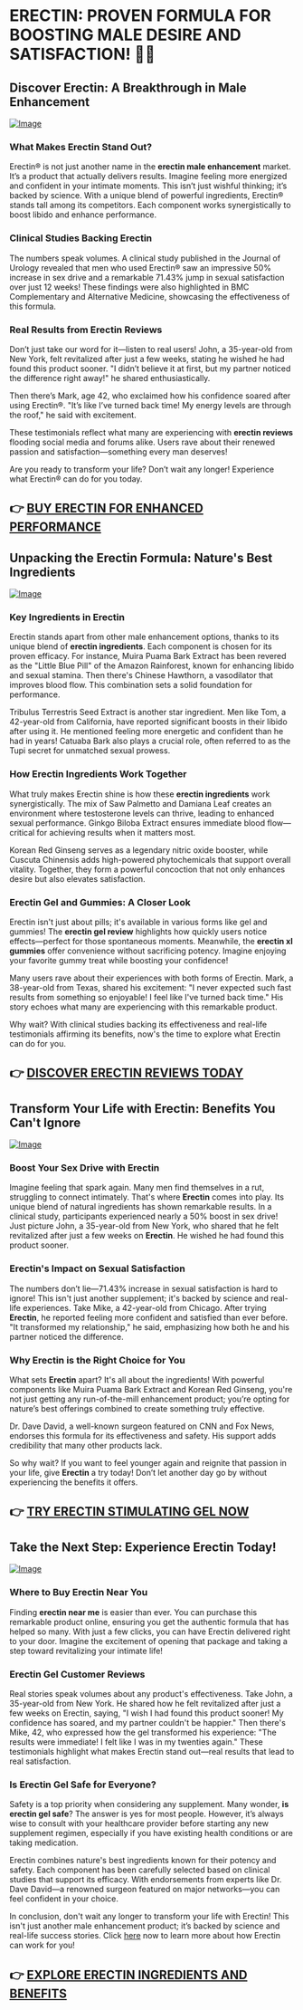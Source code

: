 # ERECTIN: PROVEN FORMULA FOR BOOSTING MALE DESIRE AND SATISFACTION! 💪✨

## Discover Erectin: A Breakthrough in Male Enhancement

[![Image](https://www2.sellhealth.com/256/erectin_33_1.jpg)](https://gchaffi.com/2AJWZluW)

### What Makes Erectin Stand Out?
Erectin® is not just another name in the **erectin male enhancement** market. It’s a product that actually delivers results. Imagine feeling more energized and confident in your intimate moments. This isn’t just wishful thinking; it’s backed by science. With a unique blend of powerful ingredients, Erectin® stands tall among its competitors. Each component works synergistically to boost libido and enhance performance.

### Clinical Studies Backing Erectin  
The numbers speak volumes. A clinical study published in the Journal of Urology revealed that men who used Erectin® saw an impressive 50% increase in sex drive and a remarkable 71.43% jump in sexual satisfaction over just 12 weeks! These findings were also highlighted in BMC Complementary and Alternative Medicine, showcasing the effectiveness of this formula.

### Real Results from Erectin Reviews  
Don’t just take our word for it—listen to real users! John, a 35-year-old from New York, felt revitalized after just a few weeks, stating he wished he had found this product sooner. "I didn’t believe it at first, but my partner noticed the difference right away!" he shared enthusiastically.

Then there’s Mark, age 42, who exclaimed how his confidence soared after using Erectin®. "It’s like I’ve turned back time! My energy levels are through the roof," he said with excitement.

These testimonials reflect what many are experiencing with **erectin reviews** flooding social media and forums alike. Users rave about their renewed passion and satisfaction—something every man deserves!

Are you ready to transform your life? Don’t wait any longer! Experience what Erectin® can do for you today.



## 👉 [BUY ERECTIN FOR ENHANCED PERFORMANCE](https://gchaffi.com/2AJWZluW)

## Unpacking the Erectin Formula: Nature's Best Ingredients

[![Image](https://www2.sellhealth.com/256/erectin_31_1.jpg)](https://gchaffi.com/2AJWZluW)

### Key Ingredients in Erectin  
Erectin stands apart from other male enhancement options, thanks to its unique blend of **erectin ingredients**. Each component is chosen for its proven efficacy. For instance, Muira Puama Bark Extract has been revered as the "Little Blue Pill" of the Amazon Rainforest, known for enhancing libido and sexual stamina. Then there's Chinese Hawthorn, a vasodilator that improves blood flow. This combination sets a solid foundation for performance.

Tribulus Terrestris Seed Extract is another star ingredient. Men like Tom, a 42-year-old from California, have reported significant boosts in their libido after using it. He mentioned feeling more energetic and confident than he had in years! Catuaba Bark also plays a crucial role, often referred to as the Tupi secret for unmatched sexual prowess.

### How Erectin Ingredients Work Together  
What truly makes Erectin shine is how these **erectin ingredients** work synergistically. The mix of Saw Palmetto and Damiana Leaf creates an environment where testosterone levels can thrive, leading to enhanced sexual performance. Ginkgo Biloba Extract ensures immediate blood flow—critical for achieving results when it matters most.

Korean Red Ginseng serves as a legendary nitric oxide booster, while Cuscuta Chinensis adds high-powered phytochemicals that support overall vitality. Together, they form a powerful concoction that not only enhances desire but also elevates satisfaction.

### Erectin Gel and Gummies: A Closer Look  
Erectin isn't just about pills; it's available in various forms like gel and gummies! The **erectin gel review** highlights how quickly users notice effects—perfect for those spontaneous moments. Meanwhile, the **erectin xl gummies** offer convenience without sacrificing potency. Imagine enjoying your favorite gummy treat while boosting your confidence!

Many users rave about their experiences with both forms of Erectin. Mark, a 38-year-old from Texas, shared his excitement: "I never expected such fast results from something so enjoyable! I feel like I've turned back time." His story echoes what many are experiencing with this remarkable product.

Why wait? With clinical studies backing its effectiveness and real-life testimonials affirming its benefits, now's the time to explore what Erectin can do for you.



## 👉 [DISCOVER ERECTIN REVIEWS TODAY](https://gchaffi.com/2AJWZluW)

## Transform Your Life with Erectin: Benefits You Can't Ignore

[![Image](https://www2.sellhealth.com/256/erectin_logo_500px120px.jpg)](https://gchaffi.com/2AJWZluW)

### Boost Your Sex Drive with Erectin  
Imagine feeling that spark again. Many men find themselves in a rut, struggling to connect intimately. That's where **Erectin** comes into play. Its unique blend of natural ingredients has shown remarkable results. In a clinical study, participants experienced nearly a 50% boost in sex drive! Just picture John, a 35-year-old from New York, who shared that he felt revitalized after just a few weeks on **Erectin**. He wished he had found this product sooner.

### Erectin's Impact on Sexual Satisfaction  
The numbers don’t lie—71.43% increase in sexual satisfaction is hard to ignore! This isn't just another supplement; it's backed by science and real-life experiences. Take Mike, a 42-year-old from Chicago. After trying **Erectin**, he reported feeling more confident and satisfied than ever before. "It transformed my relationship," he said, emphasizing how both he and his partner noticed the difference.

### Why Erectin is the Right Choice for You  
What sets **Erectin** apart? It's all about the ingredients! With powerful components like Muira Puama Bark Extract and Korean Red Ginseng, you're not just getting any run-of-the-mill enhancement product; you’re opting for nature’s best offerings combined to create something truly effective.

Dr. Dave David, a well-known surgeon featured on CNN and Fox News, endorses this formula for its effectiveness and safety. His support adds credibility that many other products lack.

So why wait? If you want to feel younger again and reignite that passion in your life, give **Erectin** a try today! Don’t let another day go by without experiencing the benefits it offers.



## 👉 [TRY ERECTIN STIMULATING GEL NOW](https://gchaffi.com/2AJWZluW)

## Take the Next Step: Experience Erectin Today!

[![Image](https://www2.sellhealth.com/256/erectin_33_2.jpg)](https://gchaffi.com/2AJWZluW)

### Where to Buy Erectin Near You
Finding **erectin near me** is easier than ever. You can purchase this remarkable product online, ensuring you get the authentic formula that has helped so many. With just a few clicks, you can have Erectin delivered right to your door. Imagine the excitement of opening that package and taking a step toward revitalizing your intimate life! 

### Erectin Gel Customer Reviews
Real stories speak volumes about any product's effectiveness. Take John, a 35-year-old from New York. He shared how he felt revitalized after just a few weeks on Erectin, saying, "I wish I had found this product sooner! My confidence has soared, and my partner couldn't be happier." Then there's Mike, 42, who expressed how the gel transformed his experience: "The results were immediate! I felt like I was in my twenties again." These testimonials highlight what makes Erectin stand out—real results that lead to real satisfaction.

### Is Erectin Gel Safe for Everyone?
Safety is a top priority when considering any supplement. Many wonder, **is erectin gel safe**? The answer is yes for most people. However, it’s always wise to consult with your healthcare provider before starting any new supplement regimen, especially if you have existing health conditions or are taking medication.

Erectin combines nature's best ingredients known for their potency and safety. Each component has been carefully selected based on clinical studies that support its efficacy. With endorsements from experts like Dr. Dave David—a renowned surgeon featured on major networks—you can feel confident in your choice.

In conclusion, don't wait any longer to transform your life with Erectin! This isn't just another male enhancement product; it’s backed by science and real-life success stories. Click [here](https://gchaffi.com/2AJWZluW) now to learn more about how Erectin can work for you!



## 👉 [EXPLORE ERECTIN INGREDIENTS AND BENEFITS](https://gchaffi.com/2AJWZluW)
